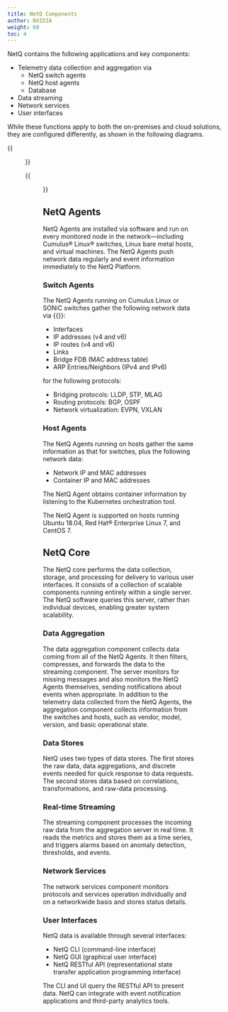 ```yaml
---
title: NetQ Components
author: NVIDIA
weight: 60
toc: 4
---
```


NetQ contains the following applications and key components:

- Telemetry data collection and aggregation via
  - NetQ switch agents
  - NetQ host agents
  - Database
- Data streaming
- Network services
- User interfaces

While these functions apply to both the on-premises and cloud solutions, they are configured differently, as shown in the following diagrams.

{{<figure src="/images/netq/netq-comps-onpremises-230.png" alt="diagram of NetQ on-premises configuration" width="700">}}

{{<figure src="/images/netq/netq-comps-cloud-230.png" alt="diagram of NetQ cloud configuration" width="450">}}

## NetQ Agents

NetQ Agents are installed via software and run on every monitored node in the network&mdash;including Cumulus® Linux® switches, Linux bare metal hosts, and virtual machines. The NetQ Agents push network data regularly and event information immediately to the NetQ Platform.

### Switch Agents

The NetQ Agents running on Cumulus Linux or SONiC switches gather the following network data via {{<exlink url="https://tools.ietf.org/html/rfc3549" text="Netlink">}}:

  - Interfaces
  - IP addresses (v4 and v6)
  - IP routes (v4 and v6)
  - Links
  - Bridge FDB (MAC address table)
  - ARP Entries/Neighbors (IPv4 and IPv6)

for the following protocols:

  - Bridging protocols: LLDP, STP, MLAG
  - Routing protocols: BGP, OSPF
  - Network virtualization: EVPN, VXLAN

### Host Agents

The NetQ Agents running on hosts gather the same information as that for switches, plus the following network data:

  - Network IP and MAC addresses
  - Container IP and MAC addresses

The NetQ Agent obtains container information by listening to the Kubernetes orchestration tool.

The NetQ Agent is supported on hosts running Ubuntu 18.04, Red Hat® Enterprise Linux 7, and CentOS 7.

## NetQ Core

The NetQ core performs the data collection, storage, and processing for delivery to various user interfaces. It consists of a collection of scalable components running entirely within a single server. The NetQ software queries this server, rather than individual devices, enabling greater system scalability.

### Data Aggregation

The data aggregation component collects data coming from all of the NetQ Agents. It then filters, compresses, and forwards the data to the streaming component. The server monitors for missing messages and also monitors the NetQ Agents themselves, sending notifications about events when appropriate. In addition to the telemetry data collected from the NetQ Agents, the aggregation component collects information from the switches and hosts, such as vendor, model, version, and basic operational state.

### Data Stores

NetQ uses two types of data stores. The first stores the raw data, data aggregations, and discrete events needed for quick response to data requests. The second stores data based on correlations, transformations, and raw-data processing.

<!-- vale off -->
### Real-time Streaming
<!-- vale on -->

The streaming component processes the incoming raw data from the aggregation server in real time. It reads the metrics and stores them as a time series, and triggers alarms based on anomaly detection, thresholds, and events.

### Network Services

The network services component monitors protocols and services operation individually and on a networkwide basis and stores status details.

### User Interfaces

NetQ data is available through several interfaces:

  - NetQ CLI (command-line interface)
  - NetQ GUI (graphical user interface)
  - NetQ RESTful API (representational state transfer application programming interface)

The CLI and UI query the RESTful API to present data. NetQ can integrate with event notification applications and third-party analytics tools.
